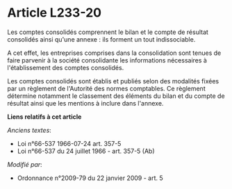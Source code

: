 # Article L233-20

Les comptes consolidés comprennent le bilan et le compte de résultat consolidés ainsi qu'une annexe : ils forment un tout
indissociable.

A cet effet, les entreprises comprises dans la consolidation sont tenues de faire parvenir à la société consolidante les
informations nécessaires à l'établissement des comptes consolidés.

Les comptes consolidés sont établis et publiés selon des modalités fixées par un règlement de l'Autorité des normes
comptables. Ce règlement détermine notamment le classement des éléments du bilan et du compte de résultat ainsi que les
mentions à inclure dans l'annexe.

**Liens relatifs à cet article**

_Anciens textes_:

  - Loi n°66-537 1966-07-24 art. 357-5
  - Loi n°66-537 du 24 juillet 1966 - art. 357-5 (Ab)

_Modifié par_:

  - Ordonnance n°2009-79 du 22 janvier 2009 - art. 5
